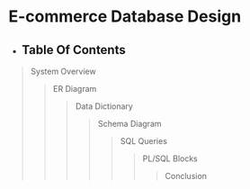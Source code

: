 # E-commerce Database Design

- ## Table Of Contents
> System Overview
> > ER Diagram
> > > Data Dictionary
> > > > Schema Diagram
> > > > > SQL Queries
> > > > > > PL/SQL Blocks
> > > > > > > Conclusion
